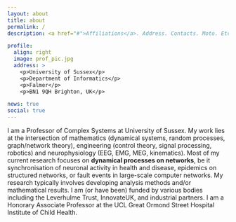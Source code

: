 ```yaml
---
layout: about
title: about
permalink: /
description: <a href="#">Affiliations</a>. Address. Contacts. Moto. Etc.

profile:
  align: right
  image: prof_pic.jpg
  address: >
    <p>University of Sussex</p>
    <p>Department of Informatics</p>
    <p>Falmer</p>
    <p>BN1 9QH Brighton, UK</p>

news: true
social: true
---
```


I am a Professor of Complex Systems at University of Sussex.  My work lies at the intersection of mathematics (dynamical systems, random processes, graph/network theory), engineering (control theory, signal processing, robotics) and neurophysiology (EEG, EMG, MEG, kinematics). Most of my current research focuses on **dynamical processes on networks**, be it synchronisation of neuronal activity in health and disease, epidemics on structured networks, or fault events in large-scale computer networks. My research typically involves developing analysis methods and/or mathematical results. I am (or have been) funded by various bodies including the Leverhulme Trust, InnovateUK, and industrial partners. I am a Honorary Associate Professor at the UCL Great Ormond Street Hospital Institute of Child Health. 